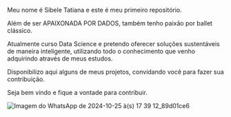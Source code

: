 Meu nome é Sibele Tatiana e este é meu primeiro repositório.

Além de ser APAIXONADA POR DADOS, também tenho paixão por ballet clássico.

Atualmente curso Data Science e pretendo oferecer soluções sustentáveis de maneira inteligente, utilizando todo o conhecimento que venho adquirindo através de meus estudos.

Disponibilizo aqui alguns de meus projetos, convidando você para fazer sua contribuição.

Seja bem vindo e fique a vontade para contribuir.

![Imagem do WhatsApp de 2024-10-25 à(s) 17 39 12_89d01ce6](https://github.com/user-attachments/assets/3842120e-a7f2-491b-b8a4-339c2e89b761)
